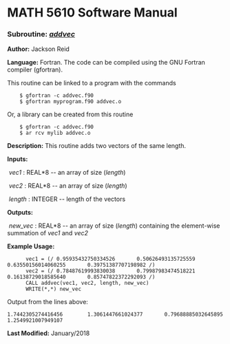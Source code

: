 # MATH 5610 Software Manual

### Subroutine: [_addvec_](../addvec.f90)

**Author:** Jackson Reid

**Language:** Fortran. The code can be compiled using the GNU Fortran compiler (gfortran).

This routine can be linked to a program with the commands
```
    $ gfortran -c addvec.f90
    $ gfortran myprogram.f90 addvec.o
```

Or, a library can be created from this routine

```
    $ gfortran -c addvec.f90
    $ ar rcv mylib addvec.o
```

**Description:** This routine adds two vectors of the same length.

**Inputs:** 

​       _vec1_ : REAL*8 -- an array of size (_length_)

​       _vec2_ : REAL*8 -- an array of size (_length_)

​       _length_ : INTEGER -- length of the vectors

**Outputs:** 

​	_new_vec_ : REAL*8 -- an array of size (_length_) containing the element-wise summation of _vec1_ and _vec2_

**Example Usage:** 

```
      vec1 = (/ 0.95935432750334526       0.50626493135725559       0.63550156014060255       0.39751387707198982 /)
      vec2 = (/ 0.78487619993830038       0.79987983474518221       0.16138729018585640       0.85747822372292093 /)
      CALL addvec(vec1, vec2, length, new_vec)
      WRITE(*,*) new_vec
```
Output from the lines above:

```
1.7442305274416456        1.3061447661024377       0.79688885032645895        1.2549921007949107
```

**Last Modified:** January/2018